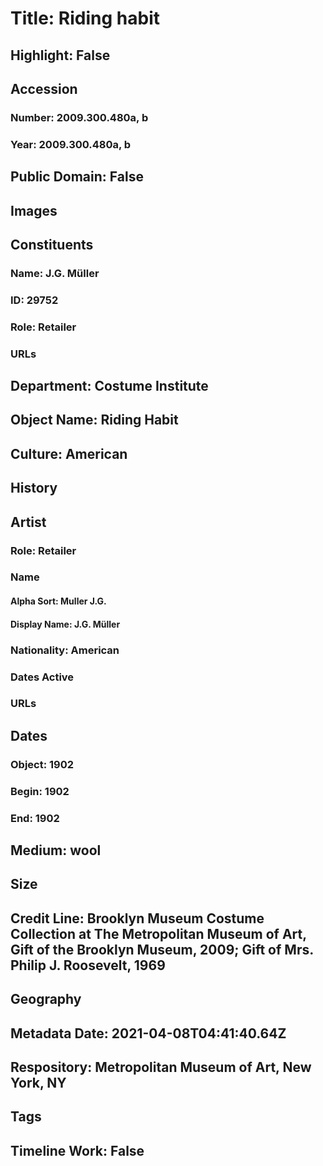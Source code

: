 # Title: Riding habit
## Highlight: False
## Accession
### Number: 2009.300.480a, b
### Year: 2009.300.480a, b
## Public Domain: False
## Images
## Constituents
### Name: J.G. Müller
### ID: 29752
### Role: Retailer
### URLs
## Department: Costume Institute
## Object Name: Riding Habit
## Culture: American
## History
## Artist
### Role: Retailer
### Name
#### Alpha Sort: Muller J.G.
#### Display Name: J.G. Müller
### Nationality: American
### Dates Active
### URLs
## Dates
### Object: 1902
### Begin: 1902
### End: 1902
## Medium: wool
## Size
## Credit Line: Brooklyn Museum Costume Collection at The Metropolitan Museum of Art, Gift of the Brooklyn Museum, 2009; Gift of Mrs. Philip J. Roosevelt, 1969
## Geography
## Metadata Date: 2021-04-08T04:41:40.64Z
## Respository: Metropolitan Museum of Art, New York, NY
## Tags
## Timeline Work: False
